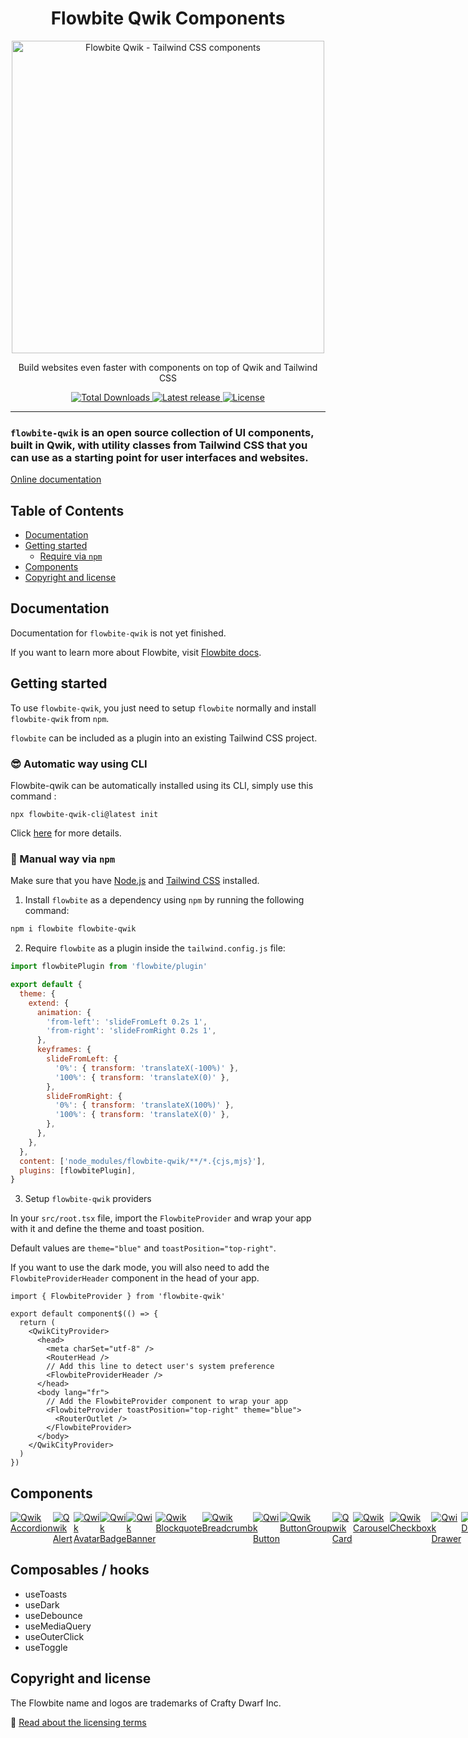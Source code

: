 <div style="text-align: center">
  <h1>Flowbite Qwik Components</h1>

  <div>
    <a href="https://flowbite-qwik.com">
      <img alt="Flowbite Qwik - Tailwind CSS components" width="500"  src="https://res.cloudinary.com/dkht4mwqi/image/upload/f_auto,q_auto/v1718462567/flowbite-qwik/gjiop0re7dy2gkikpf6c.jpg" />
      </a>
  </div>
  <p>
    Build websites even faster with components on top of Qwik and Tailwind CSS
  </p>
  <p>
    <a href="https://www.npmjs.com/package/flowbite-qwik">
      <img src="https://img.shields.io/npm/dt/flowbite-qwik.svg" alt="Total Downloads" />
    </a>
    <a href="https://badge.fury.io/js/flowbite-qwik">
      <img alt="Latest release" src="https://badge.fury.io/js/flowbite-qwik.svg" />
    </a>
    <a href="https://flowbite.com/getting-started/license/">
      <img src="https://img.shields.io/badge/license-MIT-blue" alt="License" />
    </a>
  </p>
</div>

---

### `flowbite-qwik` is an open source collection of UI components, built in Qwik, with utility classes from Tailwind CSS that you can use as a starting point for user interfaces and websites.

[Online documentation](https://flowbite-qwik.com)

## Table of Contents

- [Documentation](#documentation)
- [Getting started](#getting-started)
  - [Require via `npm`](#require-via--npm-)
- [Components](#components)
- [Copyright and license](#copyright-and-license)

## Documentation

Documentation for `flowbite-qwik` is not yet finished.

[//]: # 'If you want to browse the components, visit [flowbite.com](https://flowbite.com/).'

If you want to learn more about Flowbite, visit [Flowbite docs](https://flowbite.com/docs/getting-started/introduction/).

## Getting started

To use `flowbite-qwik`, you just need to setup `flowbite` normally and install `flowbite-qwik` from `npm`.

`flowbite` can be included as a plugin into an existing Tailwind CSS project.

### 😎 Automatic way using CLI

Flowbite-qwik can be automatically installed using its CLI, simply use this command :

```
npx flowbite-qwik-cli@latest init
```

Click [here](https://github.com/qwikerx/flowbite-qwik/blob/main/packages/cli/README.md) for more details.

### 🐓 Manual way via `npm`

Make sure that you have <a href="https://nodejs.org/en/" rel="nofollow" >Node.js</a> and <a href="https://tailwindcss.com/" rel="nofollow" >Tailwind CSS</a> installed.

1. Install `flowbite` as a dependency using `npm` by running the following command:

```bash
npm i flowbite flowbite-qwik
```

2. Require `flowbite` as a plugin inside the `tailwind.config.js` file:

```javascript
import flowbitePlugin from 'flowbite/plugin'

export default {
  theme: {
    extend: {
      animation: {
        'from-left': 'slideFromLeft 0.2s 1',
        'from-right': 'slideFromRight 0.2s 1',
      },
      keyframes: {
        slideFromLeft: {
          '0%': { transform: 'translateX(-100%)' },
          '100%': { transform: 'translateX(0)' },
        },
        slideFromRight: {
          '0%': { transform: 'translateX(100%)' },
          '100%': { transform: 'translateX(0)' },
        },
      },
    },
  },
  content: ['node_modules/flowbite-qwik/**/*.{cjs,mjs}'],
  plugins: [flowbitePlugin],
}
```

3. Setup `flowbite-qwik` providers

In your `src/root.tsx` file, import the `FlowbiteProvider` and wrap your app with it and define the theme and toast position.

Default values are `theme="blue"` and `toastPosition="top-right"`.

If you want to use the dark mode, you will also need to add the `FlowbiteProviderHeader` component in the head of your app.

```tsx
import { FlowbiteProvider } from 'flowbite-qwik'

export default component$(() => {
  return (
    <QwikCityProvider>
      <head>
        <meta charSet="utf-8" />
        <RouterHead />
        // Add this line to detect user's system preference
        <FlowbiteProviderHeader />
      </head>
      <body lang="fr">
        // Add the FlowbiteProvider component to wrap your app
        <FlowbiteProvider toastPosition="top-right" theme="blue">
          <RouterOutlet />
        </FlowbiteProvider>
      </body>
    </QwikCityProvider>
  )
})
```

## Components

<!-- @qwikerx start -->
<div style="display: flex">
  <a href="https://flowbite-qwik.com/docs/components/accordion">
    <img alt="Qwik Accordion" src="https://flowbite.s3.amazonaws.com/github/accordion.jpg" />
  </a>
  <a href="https://flowbite-qwik.com/docs/components/alert">
    <img alt="Qwik Alert" src="https://flowbite.s3.amazonaws.com/github/alerts.jpg" />
  </a>
  <a href="https://flowbite-qwik.com/docs/components/avatar">
    <img alt="Qwik Avatar" src="https://flowbite.s3.amazonaws.com/github/avatar.jpg" />
  </a>
  <a href="https://flowbite-qwik.com/docs/components/badge">
    <img alt="Qwik Badge" src="https://flowbite.s3.amazonaws.com/github/badge.jpg" />
  </a>
  <a href="https://flowbite-qwik.com/docs/components/banner">
    <img alt="Qwik Banner" src="https://flowbite.s3.amazonaws.com/github/banner.jpg" />
  </a>
  <a href="https://flowbite-qwik.com/docs/typography/blockquote">
    <img alt="Qwik Blockquote" src="https://flowbite.s3.amazonaws.com/github/blockquote.jpg" />
  </a>
  <a href="https://flowbite-qwik.com/docs/components/breadcrumb">
    <img alt="Qwik Breadcrumb" src="https://flowbite.s3.amazonaws.com/github/breadcrumbs.jpg" />
  </a>
  <a href="https://flowbite-qwik.com/docs/components/button">
    <img alt="Qwik Button" src="https://flowbite.s3.amazonaws.com/github/buttons.jpg" />
  </a>
  <a href="https://flowbite-qwik.com/docs/components/button-group">
    <img alt="Qwik ButtonGroup" src="https://flowbite.s3.amazonaws.com/github/button-group.jpg" />
  </a>
  <a href="https://flowbite-qwik.com/docs/components/card">
    <img alt="Qwik Card" src="https://flowbite.s3.amazonaws.com/github/cards.jpg" />
  </a>
  <a href="https://flowbite-qwik.com/docs/components/carousel">
    <img alt="Qwik Carousel" src="https://flowbite.s3.amazonaws.com/github/carousel.jpg" />
  </a>
  <a href="https://flowbite-qwik.com/docs/forms/checkbox">
    <img alt="Qwik Checkbox" src="https://flowbite.s3.amazonaws.com/github/checkbox.jpg" />
  </a>
  <a href="https://flowbite-qwik.com/docs/components/drawer">
    <img alt="Qwik Drawer" src="https://flowbite.s3.amazonaws.com/github/drawer.jpg" />
  </a>
  <a href="https://flowbite-qwik.com/docs/components/dropdown">
    <img alt="Qwik Dropdown" src="https://flowbite.s3.amazonaws.com/github/dropdown.jpg" />
  </a>
  <a href="https://flowbite-qwik.com/docs/components/footer">
    <img alt="Qwik Footer" src="https://flowbite.s3.amazonaws.com/github/footer.jpg" />
  </a>
  <a href="https://flowbite-qwik.com/docs/typography/heading">
    <img alt="Qwik Heading" src="https://flowbite.s3.amazonaws.com/github/heading.jpg" />
  </a>
  <a href="https://flowbite-qwik.com/docs/forms/input">
    <img alt="Qwik Input" src="https://flowbite.s3.amazonaws.com/github/input-field.jpg" />
  </a>
  <a href="https://flowbite-qwik.com/docs/components/jumbotron">
    <img alt="Qwik Jumbotron" src="https://flowbite.s3.amazonaws.com/github/jumbotron.jpg" />
  </a>
  <a href="https://flowbite-qwik.com/docs/components/kbd">
    <img alt="Qwik Kbd" src="https://flowbite.s3.amazonaws.com/github/kbd.jpg" />
  </a>
  <a href="https://flowbite-qwik.com/docs/typography/link">
    <img alt="Qwik Link" src="https://flowbite.s3.amazonaws.com/github/link.jpg" />
  </a>
  <a href="https://flowbite-qwik.com/docs/components/list-group">
    <img alt="Qwik ListGroup" src="https://flowbite.s3.amazonaws.com/github/list-group.jpg" />
  </a>
  <a href="https://flowbite-qwik.com/docs/components/modal">
    <img alt="Qwik Modal" src="https://flowbite.s3.amazonaws.com/github/modal.jpg" />
  </a>
  <a href="https://flowbite-qwik.com/docs/components/navbar">
    <img alt="Qwik Navbar" src="https://flowbite.s3.amazonaws.com/github/navbar.jpg" />
  </a>
  <a href="https://flowbite-qwik.com/docs/components/pagination">
    <img alt="Qwik Pagination" src="https://flowbite.s3.amazonaws.com/github/pagination.jpg" />
  </a>
  <a href="https://flowbite-qwik.com/docs/forms/radio">
    <img alt="Qwik Radio" src="https://flowbite.s3.amazonaws.com/github/radio.jpg" />
  </a>
  <a href="https://flowbite-qwik.com/docs/components/rating">
    <img alt="Qwik Rating" src="https://flowbite.s3.amazonaws.com/github/rating.jpg" />
  </a>
  <a href="https://flowbite-qwik.com/docs/forms/select">
    <img alt="Qwik Select" src="https://flowbite.s3.amazonaws.com/github/select.jpg" />
  </a>
  <a href="https://flowbite-qwik.com/docs/components/sidebar">
    <img alt="Qwik Sidebar" src="https://flowbite.s3.amazonaws.com/github/sidebar.jpg" />
  </a>
  <a href="https://flowbite-qwik.com/docs/components/spinner">
    <img alt="Qwik Spinner" src="https://flowbite.s3.amazonaws.com/github/spinner.jpg" />
  </a>
  <a href="https://flowbite-qwik.com/docs/components/table">
    <img alt="Qwik Table" src="https://flowbite.s3.amazonaws.com/github/tables.jpg" />
  </a>
  <a href="https://flowbite-qwik.com/docs/components/tabs">
    <img alt="Qwik Tabs" src="https://flowbite.s3.amazonaws.com/github/tabs.jpg" />
  </a>
  <a href="https://flowbite-qwik.com/docs/forms/textarea">
    <img alt="Qwik Textarea" src="https://flowbite.s3.amazonaws.com/github/textarea.jpg" />
  </a>
  <a href="https://flowbite-qwik.com/docs/components/toast">
    <img alt="Qwik ToastList" src="https://flowbite.s3.amazonaws.com/github/toast.jpg" />
  </a>
  <a href="https://flowbite-qwik.com/docs/forms/toggle">
    <img alt="Qwik Toggle" src="https://flowbite.s3.amazonaws.com/github/toggle.jpg" />
  </a>
  <a href="https://flowbite-qwik.com/docs/components/tooltip">
    <img alt="Qwik Tooltip" src="https://flowbite.s3.amazonaws.com/github/tooltips.jpg" />
  </a>
</div>

<!-- @qwikerx end -->

## Composables / hooks

- useToasts
- useDark
- useDebounce
- useMediaQuery
- useOuterClick
- useToggle

[//]: # '## Community'
[//]: #
[//]: # 'If you need help or just want to discuss about the library join the community on Github:'
[//]: #
[//]: # '⌨️ [Discuss about Flowbite on GitHub](https://github.com/themesberg/flowbite/discussions)'
[//]: #
[//]: # 'For casual chatting with others using the library:'
[//]: #
[//]: # '💬 [Join the Flowbite Discord Server](https://discord.gg/4eeurUVvTy)'
[//]: #
[//]: # '## Contributing'
[//]: #
[//]: # 'Thank you for your interest in helping! Feel free to get started.'
[//]: #
[//]: # '## Figma'
[//]: #
[//]: # 'If you need the Figma files for the components you can check out our website for more information:'
[//]: #
[//]: # '🎨 [Get access to the Figma design files](https://flowbite.com/figma/)'

## Copyright and license

The Flowbite name and logos are trademarks of Crafty Dwarf Inc.

📝 [Read about the licensing terms](https://flowbite.com/getting-started/license/)
